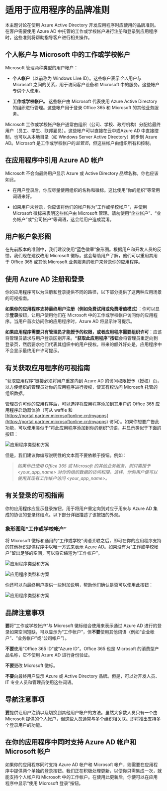 <properties
   pageTitle="适用于应用程序的品牌准则"
   description="介绍面向开发人员的 Azure Active Directory 资源的综合性指南"
   services="active-directory"
   documentationCenter="dev-center-name"
   authors="msmbaldwin"
   manager="mbaldwin"
   editor=""/>

<tags
   ms.service="active-directory"
   ms.date="09/17/2015"
   wacn.date="01/29/2016"/>


# 适用于应用程序的品牌准则


本主题讨论在使用 Azure Active Directory 开发应用程序时应使用的品牌准则。在客户需要使用 Azure AD 中托管的工作或学校帐户进行注册和登录到应用程序时，这些准则将帮助指导客户进行相关操作。

## 个人帐户与 Microsoft 中的工作或学校帐户

Microsoft 管理两种类型的用户帐户：

- **个人帐户**（以前称为 Windows Live ID）。这些帐户表示*个人*用户与 Microsoft 之间的关系，用于访问客户设备和 Microsoft 中的服务。这些帐户专供个人使用。

- **工作或学校帐户。** 这些帐户由 Microsoft 代表使用 Azure Active Directory 的组织进行管理。这些帐户用于登录 Office 365 和 Microsoft 的其他业务服务。

Microsoft 工作或学校帐户帐户通常由组织（公司、学校、政府机构）分配给最终用户（员工、学生、联邦雇员）。这些帐户可以直接在云中或Azure AD 中直接控制，也可以从本地目录（如 Windows Server Active Directory）同步到 Azure AD。Microsoft 是工作或学校帐户的*监管员*，但这些帐户由组织所有和控制。

## 在应用程序中引用 Azure AD 帐户

Microsoft 不会向最终用户显示 Azure 或 Active Directory 品牌名称，你也应该如此。

- 在用户登录后，你应尽量使用组织的名称和徽标。这比使用“你的组织”等常用词语来好。

- 如果用户未登录，你应该将他们的帐户称为“工作或学校帐户”，并使用 Microsoft 徽标来表明这些帐户由 Microsoft 管理。请勿使用“企业帐户”、“业务帐户”或“公司帐户”等词语，这会给用户造成混淆。

## 用户帐户象形图  

在先前版本的准则中，我们建议使用“蓝色徽章”象形图。根据用户和开发人员的反馈，我们现在建议改用 Microsoft 徽标。这会帮助用户了解，他们可以重用其用于 Office 365 或其他 Microsoft 业务服务的帐户来登录你的应用程序。

## 使用 Azure AD 注册和登录

你的应用程序可以为注册和登录提供不同的路径，以下部分提供了这两种应用场景的可视指南。

**如果你的应用程序支持最终用户注册（例如免费试用或免费增值模式）**：你可以显示**登录**按钮，让用户使用他们在 Microsoft 中的工作或学校帐户访问你的应用程序。当用户首次访问你的应用程序时，Azure AD 将显示许可提示。

**如果应用程序需要只有管理员才能授予的权限，或者应用程序需要组织许可**：应该将管理员请求与用户登录区别开来。**“获取此应用程序”按钮**会将管理员重定向到登录页，然后要求他们代表其组织中的用户授权。带来的额外好处是，应用程序中不会显示最终用户许可提示。

## 有关获取应用程序的可视指南

“获取应用程序”链接必须将用户重定向到 Azure AD 的访问权限授予（授权）页，以方便组织的管理员对你的应用程序进行授权，使其有权访问 Microsoft 托管的组织数据。<!-- 有关如何请求访问权限的详细信息，请参阅[将应用程序与 Azure Active Directory 集成](/documentation/articles/active-directory-integrating-applications)一文。-->

管理员许可你的应用程序后，可以选择将应用程序添加到其用户的 Office 365 应用程序启动器体验（可从 waffle 和 [https://portal.partner.microsoftonline.cn/myapps](https://portal.partner.microsoftonline.cn/myapps) 访问）。如果你想要广告此功能，可以使用类似于“将此应用程序添加到你的组织”词语，并显示类似于下面的按钮：

![应用程序类型和方案](./media/active-directory-branding-guidelines/add-to-my-org.png)
  
但是，我们建议你编写说明性的文本而不要依赖于按钮。例如：
> *如果你已使用 Office 365 或 Microsoft 的其他业务服务，则只需授予 <your_app_name> 对你的组织数据的访问权限。这样，你的用户便可以使用其现有工作帐户访问 <your_app_name>。*


## 有关登录的可视指南  

你的应用程序应显示登录按钮，用于将用户重定向到对应于用来与 Azure AD 集成的协议的登录终结点。以下部分详细描述了该按钮的外观。

### 象形图和“工作或学校帐户”   

将 Microsoft 徽标和通用的“工作或学校”词语关联之后，即可在你的应用程序支持的其他标识提供程序中以唯一方式来表示 Azure AD。如果没有为“工作或学校帐户”留出足够的空间，可以将它缩短为“工作帐户”。
 
![应用程序类型和方案](./media/active-directory-branding-guidelines/work-or-school-account.png)

![应用程序类型和方案](./media/active-directory-branding-guidelines/work-account.png)

你还可以向最终用户提供一些附加说明，帮助他们确认是否可以使用此按钮：

![应用程序类型和方案](./media/active-directory-branding-guidelines/work-account-with-explaination.png)
 
## 品牌注意事项  

**要**将“工作或学校帐户”与 Microsoft 徽标结合使用来表示通过 Azure AD 进行的登录如果空间短缺，可以显示为“工作帐户”，但**不要**使用其他词语（例如“企业帐户”、“业务帐户”或“公司帐户”）。

**不要**使用“Office 365 ID”或“Azure ID”。Office 365 也是 Microsoft 的消费型产品名称，它不使用 Azure AD 进行身份验证。

**不要**更改 Microsoft 徽标。

**不要**向最终用户显示 Azure 或 Active Directory 品牌。但是，可以对开发人员、IT 专业人员和管理员使用这些词语。

## 导航注意事项

**要**提供让用户注销以及切换到其他用户帐户的方法。虽然大多数人员只有一个由 Microsoft 提供的个人帐户，但这些人员通常与多个组织相关联。即将推出支持多个登录用户的功能。

## 在你的应用程序中同时支持 Azure AD 帐户和 Microsoft 帐户

如果你的应用程序同时支持 Azure AD 帐户和 Microsoft 帐户，则需要在应用程序中提供两个单独的登录按钮。我们正在积极处理更新，以便你只需集成一次，就能支持个人帐户和 Microsoft 中的工作帐户。在使用此更新后，你便可以在应用程序中显示“使用 Microsoft 登录”按钮。

<!---HONumber=79-->